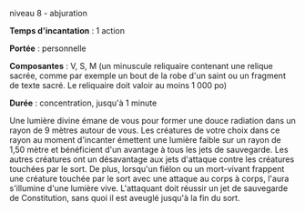 niveau 8 - abjuration

**Temps d'incantation** : 1 action

**Portée** : personnelle

**Composantes** : V, S, M (un minuscule reliquaire contenant une relique sacrée, comme par exemple un bout de la robe d'un saint ou un fragment de texte sacré. Le reliquaire doit valoir au moins 1 000 po)

**Durée** : concentration, jusqu'à 1 minute

Une lumière divine émane de vous pour former une douce radiation dans un rayon de 9 mètres autour de vous. Les créatures de votre choix dans ce rayon au moment d'incanter émettent une lumière faible sur un rayon de 1,50 mètre et bénéficient d'un avantage à tous les jets de sauvegarde. Les autres créatures ont un désavantage aux jets d'attaque contre les créatures touchées par le sort. De plus, lorsqu'un fiélon ou un mort-vivant frappent une créature touchée par le sort avec une attaque au corps à corps, l'aura s'illumine d'une lumière vive. L'attaquant doit réussir un jet de sauvegarde de Constitution, sans quoi il est aveuglé jusqu'à la fin du sort.